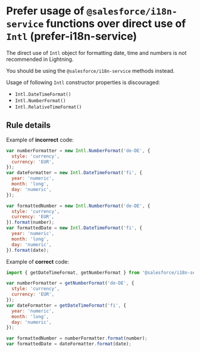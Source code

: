 # Prefer usage of `@salesforce/i18n-service` functions over direct use of `Intl` (prefer-i18n-service)

The direct use of `Intl` object for formatting date, time and numbers is not recommended in Lightning.

You should be using the `@salesforce/i18n-service` methods instead.

Usage of following `Intl` constructor properties is discouraged:

- `Intl.DateTimeFormat()`
- `Intl.NumberFormat()`
- `Intl.RelativeTimeFormat()`

## Rule details

Example of **incorrect** code:

```js
var numberFormatter = new Intl.NumberFormat('de-DE', {
  style: 'currency',
  currency: 'EUR',
});
var dateFormatter = new Intl.DateTimeFormat('fi', {
  year: 'numeric',
  month: 'long',
  day: 'numeric',
});

var formattedNumber = new Intl.NumberFormat('de-DE', {
  style: 'currency',
  currency: 'EUR',
}).format(number);
var formattedDate = new Intl.DateTimeFormat('fi', {
  year: 'numeric',
  month: 'long',
  day: 'numeric',
}).format(date);
```

Example of **correct** code:

```js
import { getDateTimeFormat, getNumberFormat } from '@salesforce/i18n-service';

var numberFormatter = getNumberFormat('de-DE', {
  style: 'currency',
  currency: 'EUR',
});
var dateFormatter = getDateTimeFormat('fi', {
  year: 'numeric',
  month: 'long',
  day: 'numeric',
});

var formattedNumber = numberFormatter.format(number);
var formattedDate = dateFormatter.format(date);
```
